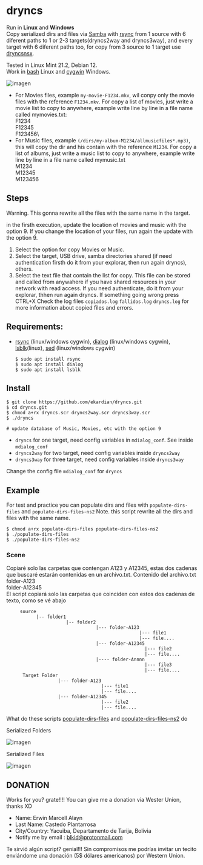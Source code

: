 # dryncs
Run in **Linux** and **Windows**\
Copy serialized dirs and files via [Samba](https://www.samba.org/) with [rsync](https://rsync.samba.org/) from 1 source with 6 diferent paths to 1 or 2-3 targets(dryncs2way and dryncs3way), and every target with 6 diferent paths too, for copy from 3 source to 1 target use [dryncsnsx](https://github.com/ekardian/dryncsnsx).

Tested in Linux Mint 21.2, Debian 12.\
Work in [bash](https://www.gnu.org/software/bash/) Linux and [cygwin](https://cygwin.com/) Windows.

![imagen](https://github.com/ekardian/dryncs/assets/6296036/06476fd4-ede7-4c2c-abee-23b1990565b0)

- For Movies files, example `my-movie-F1234.mkv`, wil conpy only the movie files with the reference `F1234.mkv`.
  For copy a list of movies, just write a movie list to copy to anywhere, example write line by line in a file name called mymovies.txt:\
  F1234\
  F12345\
  F123456\
- For Music files, example `(/dirs/my-album-M1234/allmusicfiles*.mp3)`, this will copy the dir and his contain with the reference `M1234`.
  For copy a list of albums,  just write a music list to copy to anywhere, example write line by line in a file name called mymusic.txt\
  M1234\
  M12345\
  M123456

## Steps
Warning. This gonna rewrite all the files with the same name in the target.

in the firsth execution, update the location of movies and music with the option 9. If you change the location of your files, run again the update with the option 9.

1. Select the option for copy Movies or Music.
2. Select the target, USB drive, samba directories shared (if need authentication firsth do it from your explorar, then run again dryncs), others.
3. Select the text file that contain the list for copy. This file can be stored and called from anywahere if you have shared resources in your network with read access. If you need authenticate, do it from your explorar, thhen run again dryncs.
If something going wrong press CTRL+X
Check the log files `copiados.log` `fallidos.log` `dryncs.log` for more information about copied files and errors.

## Requirements:
  - [rsync](https://rsync.samba.org/) (linux/windows cygwin), [dialog](https://linux.die.net/man/1/dialog) (linux/windows cygwin), [lsblk](https://www.geeksforgeeks.org/lsblk-command-in-linux-with-examples/)(linux), [sed](https://www.gnu.org/software/sed/manual/sed.html) (linux/windows cygwin)
    ````
    $ sudo apt install rsync
    $ sudo apt install dialog
    $ sudo apt install lsblk
    
    ````
## Install
````
$ git clone https://github.com/ekardian/dryncs.git
$ cd dryncs.git
$ chmod a+rx dryncs.scr dryncs2way.scr dryncs3way.scr
$ ./dryncs

# update database of Music, Movies, etc with the option 9
````
 - `dryncs` for one target, need config variables in `mdialog_conf`. See inside `mdialog_conf`
 - `dryncs2way` for two target, need config variables inside `dryncs2way`
 - `dryncs3way` for three target, need config variables inside `dryncs3way`

Change the config file `mdialog_conf` for `dryncs`

## Example
For test and practice you can populate dirs and files with `populate-dirs-files` and `populate-dirs-files-ns2`
Note. this script rewrite all the dirs and files with the same name.
````
$ chmod a+rx populate-dirs-files populate-dirs-files-ns2
$ ./populate-dirs-files
$ ./populate-dirs-files-ns2
````

### Scene
Copiaré solo las carpetas que contengan A123 y A12345, estas dos cadenas que buscaré estarán contenidas en un archivo.txt.
  Contenido del archivo.txt\
    folder-A123\
    folder-A12345\
  El script copiará solo las carpetas que coinciden con estos dos cadenas de texto, como se vé abajo
  
````  
     source
           |-- folder1
                      |-- folder2  
                                 |--- folder-A123
                                                 |--- file1
                                                 |--- file....
                                 |--- folder-A12345
                                                   |--- file2
                                                   |--- file....
                                 |---- folder-Annnn
                                                   |--- file3
                                                   |--- file....
      Target Folder
                   |--- folder-A123
                                   |--- file1
                                   |--- file....
                   |--- folder-A12345
                                   |--- file2
                                   |--- file....
````                 
What do these scripts [populate-dirs-files](populate-dirs-files) and [populate-dirs-files-ns2](populate-dirs-files-ns2) do

Serialized Folders

![imagen](https://github.com/ekardian/dryncs/assets/6296036/2057ba43-383c-409f-9930-c9bc9e7c2e7b)

Serialized Files

![imagen](https://github.com/ekardian/dryncs/assets/6296036/854cd0b7-5860-44f1-8ca3-44cdfd7b81ed)


DONATION
--------
Works for you? grate!!!! You can give me a donation via Wester Union, thanks XD

- Name: Erwin Marcell Alayn
- Last Name: Castedo Plantarrosa
- City/Country: Yacuiba, Departamento de Tarija, Bolivia
- Notify me by email : blkid@protonmail.com

Te sirvió algún script? genial!!!  Sin compromisos me podrías invitar un tecito enviándome una donación (5$ dólares americanos) por Western Union.
